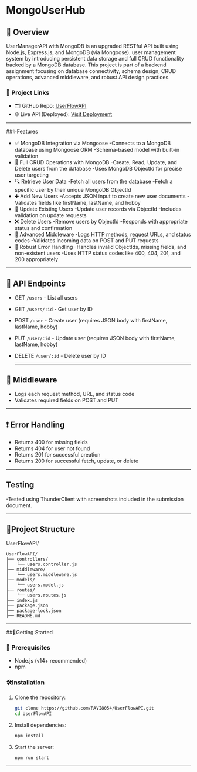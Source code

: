 ﻿# MongoUserHub
## 📌 Overview
UserManagerAPI with MongoDB is an upgraded RESTful API built using Node.js, Express.js, and MongoDB (via Mongoose).  user management system by introducing persistent data storage and full CRUD functionality backed by a MongoDB database.
This project is part of a backend assignment focusing on database connectivity, schema design, CRUD operations, advanced middleware, and robust API design practices.
### 🔗 Project Links
- 🗂️ GitHub Repo: [UserFlowAPI](https://github.com/RAVI8054/MongoUserHub)
- 🌐 Live API (Deployed): [Visit Deployment](-)

---
##✨Features
 - ✅ MongoDB Integration via Mongoose
  -Connects to a MongoDB database using Mongoose ORM
   -Schema-based model with built-in validation
 - 🔁 Full CRUD Operations with MongoDB
      -Create, Read, Update, and Delete users from the database
      -Uses MongoDB ObjectId for precise user targeting
  - 🔍 Retrieve User Data
      -Fetch all users from the database
      -Fetch a specific user by their unique MongoDB ObjectId
  - ➕ Add New Users
      -Accepts JSON input to create new user documents
      -Validates fields like firstName, lastName, and hobby
  - 🔄 Update Existing Users
      -Update user records via ObjectId
      -Includes validation on update requests
  - ❌ Delete Users
       -Remove users by ObjectId
       -Responds with appropriate status and confirmation
  - 🧩 Advanced Middleware
       -Logs HTTP methods, request URLs, and status codes
       -Validates incoming data on POST and PUT requests
  - 🛑 Robust Error Handling
      -Handles invalid ObjectIds, missing fields, and non-existent users
      -Uses HTTP status codes like 400, 404, 201, and 200 appropriately
 ---
##  🔗 API Endpoints
- GET `/users` - List all users
- GET `/users/:id` - Get user by ID
- POST `/user` - Create user (requires JSON body with firstName, lastName, hobby)
- PUT `/user/:id` - Update user (requires JSON body with firstName, lastName, hobby)
- DELETE `/user/:id` - Delete user by ID

   ---
 ## 🧩 Middleware
 - Logs each request method, URL, and status code
 - Validates required fields on POST and PUT
  
  ---
  ## ❗ Error Handling
- Returns 400 for missing fields
- Returns 404 for user not found
- Returns 201 for successful creation
- Returns 200 for successful fetch, update, or delete
---
## Testing
   -Tested using ThunderClient with screenshots included in the submission document.
   
--- 
## 📁Project Structure
UserFlowAPI/
```
UserFlowAPI/
├── controllers/
│   └── users.controller.js
├── middleware/
│   └── users.middleware.js
├── models/
│   └── users.model.js
├── routes/
│   └── users.routes.js
├── index.js
├── package.json
├── package-lock.json
├── README.md
```
---
##🚀Getting Started
### 📁 Prerequisites
- Node.js (v14+ recommended)
- npm
### 🛠️Installation
1. Clone the repository:
   ```bash
   git clone https://github.com/RAVI8054/UserFlowAPI.git
   cd UserFlowAPI
2. Install dependencies:
   ```bash
   npm install 
3. Start the server:
   ```bash
   npm run start
---

